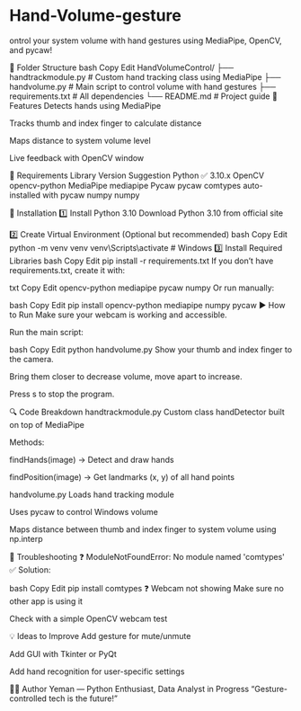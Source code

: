 # Hand-Volume-gesture

ontrol your system volume with hand gestures using MediaPipe, OpenCV, and pycaw!

📁 Folder Structure
bash
Copy
Edit
HandVolumeControl/
├── handtrackmodule.py       # Custom hand tracking class using MediaPipe
├── handvolume.py            # Main script to control volume with hand gestures
├── requirements.txt         # All dependencies
└── README.md                # Project guide
📌 Features
Detects hands using MediaPipe

Tracks thumb and index finger to calculate distance

Maps distance to system volume level

Live feedback with OpenCV window

🧰 Requirements
Library	Version Suggestion
Python	✅ 3.10.x
OpenCV	opencv-python
MediaPipe	mediapipe
Pycaw	pycaw
comtypes	auto-installed with pycaw
numpy	numpy

🔧 Installation
1️⃣ Install Python 3.10
Download Python 3.10 from official site

2️⃣ Create Virtual Environment (Optional but recommended)
bash
Copy
Edit
python -m venv venv
venv\Scripts\activate  # Windows
3️⃣ Install Required Libraries
bash
Copy
Edit
pip install -r requirements.txt
If you don’t have requirements.txt, create it with:

txt
Copy
Edit
opencv-python
mediapipe
pycaw
numpy
Or run manually:

bash
Copy
Edit
pip install opencv-python mediapipe numpy pycaw
▶️ How to Run
Make sure your webcam is working and accessible.

Run the main script:

bash
Copy
Edit
python handvolume.py
Show your thumb and index finger to the camera.

Bring them closer to decrease volume, move apart to increase.

Press s to stop the program.

🔍 Code Breakdown
handtrackmodule.py
Custom class handDetector built on top of MediaPipe

Methods:

findHands(image) → Detect and draw hands

findPosition(image) → Get landmarks (x, y) of all hand points

handvolume.py
Loads hand tracking module

Uses pycaw to control Windows volume

Maps distance between thumb and index finger to system volume using np.interp

🚨 Troubleshooting
❓ ModuleNotFoundError: No module named 'comtypes'
✅ Solution:

bash
Copy
Edit
pip install comtypes
❓ Webcam not showing
Make sure no other app is using it

Check with a simple OpenCV webcam test

💡 Ideas to Improve
Add gesture for mute/unmute

Add GUI with Tkinter or PyQt

Add hand recognition for user-specific settings

👨‍💻 Author
Yeman — Python Enthusiast, Data Analyst in Progress
“Gesture-controlled tech is the future!”

